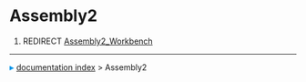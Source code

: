 # Assembly2
1.  REDIRECT [Assembly2\_Workbench](Assembly2_Workbench.md)



---
![](images/Right_arrow.png) [documentation index](../README.md) > Assembly2
